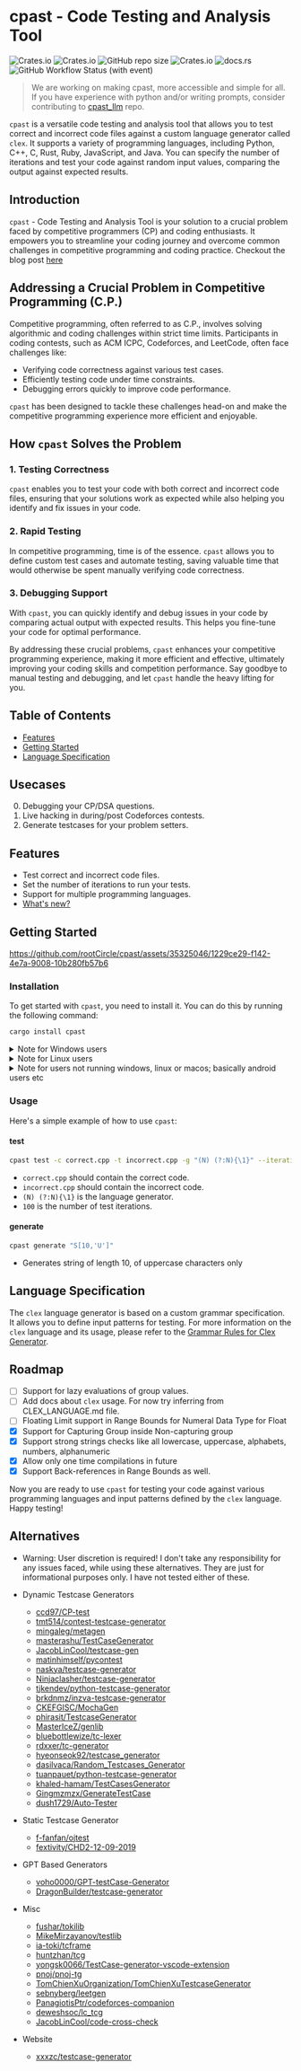 # cpast - Code Testing and Analysis Tool

![Crates.io](https://img.shields.io/crates/d/cpast)
![Crates.io](https://img.shields.io/crates/v/cpast)
![GitHub repo size](https://img.shields.io/github/repo-size/rootCircle/cpast)
![Crates.io](https://img.shields.io/crates/l/cpast)
![docs.rs](https://img.shields.io/docsrs/cpast)
![GitHub Workflow Status (with event)](https://img.shields.io/github/actions/workflow/status/rootCircle/cpast/rust.yml)

> We are working on making cpast, more accessible and simple for all. If you have experience with python and/or writing prompts, consider contributing to [cpast_llm](https://github.com/rootCircle/cpast_llm) repo.

`cpast` is a versatile code testing and analysis tool that allows you to test correct and incorrect code files against a custom language generator called `clex`. It supports a variety of programming languages, including Python, C++, C, Rust, Ruby, JavaScript, and Java. You can specify the number of iterations and test your code against random input values, comparing the output against expected results.

## Introduction

`cpast` - Code Testing and Analysis Tool is your solution to a crucial problem faced by competitive programmers (CP) and coding enthusiasts. It empowers you to streamline your coding journey and overcome common challenges in competitive programming and coding practice.
Checkout the blog post [here](https://rootcircle.github.io/blog/project/cpast.html)

## Addressing a Crucial Problem in Competitive Programming (C.P.)

Competitive programming, often referred to as C.P., involves solving algorithmic and coding challenges within strict time limits. Participants in coding contests, such as ACM ICPC, Codeforces, and LeetCode, often face challenges like:

- Verifying code correctness against various test cases.
- Efficiently testing code under time constraints.
- Debugging errors quickly to improve code performance.

`cpast` has been designed to tackle these challenges head-on and make the competitive programming experience more efficient and enjoyable.

## How `cpast` Solves the Problem

### 1. Testing Correctness

`cpast` enables you to test your code with both correct and incorrect code files, ensuring that your solutions work as expected while also helping you identify and fix issues in your code.

### 2. Rapid Testing

In competitive programming, time is of the essence. `cpast` allows you to define custom test cases and automate testing, saving valuable time that would otherwise be spent manually verifying code correctness.

### 3. Debugging Support

With `cpast`, you can quickly identify and debug issues in your code by comparing actual output with expected results. This helps you fine-tune your code for optimal performance.

By addressing these crucial problems, `cpast` enhances your competitive programming experience, making it more efficient and effective, ultimately improving your coding skills and competition performance. Say goodbye to manual testing and debugging, and let `cpast` handle the heavy lifting for you.

## Table of Contents

- [Features](#features)
- [Getting Started](#getting-started)
- [Language Specification](#language-specification)

## Usecases

0. Debugging your CP/DSA questions.
1. Live hacking in during/post Codeforces contests.
2. Generate testcases for your problem setters.

## Features

- Test correct and incorrect code files.
- Set the number of iterations to run your tests.
- Support for multiple programming languages.
- [What's new?](./CHANGELOG.md)

## Getting Started

https://github.com/rootCircle/cpast/assets/35325046/1229ce29-f142-4e7a-9008-10b280fb57b6

### Installation

To get started with `cpast`, you need to install it. You can do this by running the following command:

```bash
cargo install cpast
```

<details>
<summary>Note for Windows users</summary>
<br>
On windows, to install cargo, run these commands in terminal (for faster and lighter setup)

```bash
winget install rustup
rustup toolchain install stable-x86_64-pc-windows-gnu
rustup default stable-x86_64-pc-windows-gnu
```

</details>

<details>
<summary>Note for Linux users</summary>
<br>
On Linux, you'll need to have xorg-dev and libxcb-composite0-dev to compile. On Debian and Ubuntu you can install them with

```bash
sudo apt install xorg-dev libxcb-composite0-dev
```

Required for clipboard support,

Chances are that clipboard support might be broken for some WMs like bspwm, but other features will work just fine!
</details>

<details>
<summary>Note for users not running windows, linux or macos; basically android users etc</summary>
<br>

Default compilations won't be supported due to lack of clipboard API support in those systems, and hence you need to compile it with `--no-default-features` feature

```bash
cargo install cpast --no-default-features
```

</details>

### Usage

Here's a simple example of how to use `cpast`:

#### test

```bash
cpast test -c correct.cpp -t incorrect.cpp -g "(N) (?:N){\1}" --iterations 100
```

- `correct.cpp` should contain the correct code.
- `incorrect.cpp` should contain the incorrect code.
- `(N) (?:N){\1}` is the language generator.
- `100` is the number of test iterations.

#### generate

```bash
cpast generate "S[10,'U']"
```

- Generates string of length 10, of uppercase characters only

## Language Specification

The `clex` language generator is based on a custom grammar specification. It allows you to define input patterns for testing.
For more information on the `clex` language and its usage, please refer to the [Grammar Rules for Clex Generator](./clex.specs.md).

## Roadmap

- [ ] Support for lazy evaluations of group values.
- [ ] Add docs about `clex` usage. For now try inferring from CLEX_LANGUAGE.md file.
- [ ] Floating Limit support in Range Bounds for Numeral Data Type for Float
- [x] Support for Capturing Group inside Non-capturing group
- [x] Support strong strings checks like all lowercase, uppercase, alphabets, numbers, alphanumeric
- [x] Allow only one time compilations in future
- [x] Support Back-references in Range Bounds as well.

Now you are ready to use `cpast` for testing your code against various programming languages and input patterns defined by the `clex` language. Happy testing!

## Alternatives

- Warning: User discretion is required! I don't take any responsibility for any issues faced, while using these alternatives. They are just for informational purposes only. I have not tested either of these.

- Dynamic Testcase Generators
    - [ccd97/CP-test](https://github.com/ccd97/CP-test)
    - [tmt514/contest-testcase-generator](https://github.com/tmt514/contest-testcase-generator)
    - [mingaleg/metagen](https://github.com/mingaleg/metagen)
    - [masterashu/TestCaseGenerator](https://github.com/masterashu/TestCaseGenerator)
    - [JacobLinCool/testcase-gen](https://github.com/JacobLinCool/testcase-gen)
    - [matinhimself/pycontest](https://github.com/matinhimself/pycontest)
    - [naskya/testcase-generator](https://github.com/naskya/testcase-generator)
    - [Ninjaclasher/testcase-generator](https://github.com/Ninjaclasher/testcase-generator)
    - [tjkendev/python-testcase-generator](https://github.com/tjkendev/python-testcase-generator)
    - [brkdnmz/inzva-testcase-generator](https://github.com/brkdnmz/inzva-testcase-generator)
    - [CKEFGISC/MochaGen](https://github.com/CKEFGISC/MochaGen/)
    - [phirasit/TestcaseGenerator](https://github.com/phirasit/TestcaseGenerator)
    - [MasterIceZ/genlib](https://github.com/MasterIceZ/genlib)
    - [bluebottlewize/tc-lexer](https://github.com/bluebottlewize/tc-lexer)
    - [rdxxer/tc-generator](https://github.com/rdxxer/tc-generator)
    - [hyeonseok92/testcase_generator](https://github.com/hyeonseok92/testcase_generator)
    - [dasilvaca/Random_Testcases_Generator](https://github.com/dasilvaca/Random_Testcases_Generator)
    - [tuanpauet/python-testcase-generator](https://github.com/tuanpauet/python-testcase-generator)
    - [khaled-hamam/TestCasesGenerator](https://github.com/khaled-hamam/TestCasesGenerator)
    - [Gingmzmzx/GenerateTestCase](https://github.com/Gingmzmzx/GenerateTestCase)
    - [dush1729/Auto-Tester](https://github.com/dush1729/Auto-Tester)

- Static Testcase Generator
    - [f-fanfan/ojtest](https://github.com/f-fanfan/ojtest)
    - [fextivity/CHD2-12-09-2019](https://github.com/fextivity/CHD2-12-09-2019)

- GPT Based Generators
    - [voho0000/GPT-testCase-Generator](https://github.com/voho0000/GPT-testCase-Generator)
    - [DragonBuilder/testcase-generator](https://github.com/DragonBuilder/testcase-generator)

- Misc
    - [fushar/tokilib](https://github.com/fushar/tokilib)
    - [MikeMirzayanov/testlib](https://github.com/MikeMirzayanov/testlib)
    - [ia-toki/tcframe](https://github.com/ia-toki/tcframe)
    - [huntzhan/tcg](https://github.com/huntzhan/tcg)
    - [yongsk0066/TestCase-generator-vscode-extension](https://github.com/yongsk0066/TestCase-generator-vscode-extension)
    - [pnoj/pnoj-tg](https://github.com/pnoj/pnoj-tg)
    - [TomChienXuOrganization/TomChienXuTestcaseGenerator](https://github.com/TomChienXuOrganization/TomChienXuTestcaseGenerator)
    - [sebnyberg/leetgen](https://github.com/sebnyberg/leetgen)
    - [PanagiotisPtr/codeforces-companion](https://github.com/PanagiotisPtr/codeforces-companion)
    - [deweshsoc/lc_tcg](https://github.com/deweshsoc/lc_tcg)
    - [JacobLinCool/code-cross-check](https://github.com/JacobLinCool/code-cross-check)

- Website
    - [xxxzc/testcase-generator](https://github.com/xxxzc/testcase-generator)

